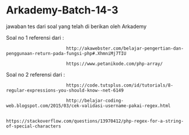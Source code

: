 # Arkademy-Batch-14-3

jawaban tes dari soal yang telah di berikan oleh Arkademy

Soal no 1 referensi dari : 
                          
                           http://akawebster.com/belajar-pengertian-dan-penggunaan-return-pada-fungsi-php#.XhmniMj7TIU

                           https://www.petanikode.com/php-array/
                           
                           
Soal no 2 referensi dari : 
                           
                           https://code.tutsplus.com/id/tutorials/8-regular-expressions-you-should-know--net-6149

                           http://belajar-coding-web.blogspot.com/2015/03/cek-validasi-username-pakai-regex.html
 
                           https://stackoverflow.com/questions/13970412/php-regex-for-a-string-of-special-characters
